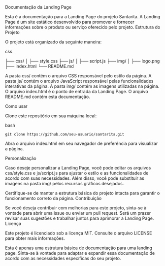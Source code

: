 Documentação da Landing Page

Esta é a documentação para a Landing Page do projeto Santarita. A Landing Page é um site estático desenvolvido para promover e fornecer informações sobre o produto ou serviço oferecido pelo projeto.
Estrutura do Projeto

O projeto está organizado da seguinte maneira:

css

├── css/
│   ├── style.css
├── js/
│   ├── script.js
├── img/
│   ├── logo.png
├── index.html
└── README.md

   A pasta css/ contém o arquivo CSS responsável pelo estilo da página.
   A pasta js/ contém o arquivo JavaScript responsável pelas funcionalidades interativas da página.
   A pasta img/ contém as imagens utilizadas na página.
   O arquivo index.html é o ponto de entrada da Landing Page.
   O arquivo README.md contém esta documentação.

Como usar

   Clone este repositório em sua máquina local:

   bash

    git clone https://github.com/seu-usuario/santarita.git

   Abra o arquivo index.html em seu navegador de preferência para visualizar a página.

Personalização

Caso deseje personalizar a Landing Page, você pode editar os arquivos css/style.css e js/script.js para ajustar o estilo e as funcionalidades de acordo com suas necessidades. Além disso, você pode substituir as imagens na pasta img/ pelos recursos gráficos desejados.

Certifique-se de manter a estrutura básica do projeto intacta para garantir o funcionamento correto da página.
Contribuição

Se você deseja contribuir com melhorias para este projeto, sinta-se à vontade para abrir uma issue ou enviar um pull request. Será um prazer revisar suas sugestões e trabalhar juntos para aprimorar a Landing Page.
Licença

Este projeto é licenciado sob a licença MIT. Consulte o arquivo LICENSE para obter mais informações.

Esta é apenas uma estrutura básica de documentação para uma landing page. Sinta-se à vontade para adaptar e expandir essa documentação de acordo com as necessidades específicas do seu projeto.
